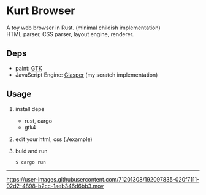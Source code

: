 # Kurt Browser

A toy web browser in Rust. (minimal childish implementation)  
HTML parser, CSS parser, layout engine, renderer.

## Deps

- paint: [GTK](https://github.com/gtk-rs/gtk4-rs)
- JavaScript Engine: [Glasper](https://github.com/Ubugeeei/Glasper) (my scratch implementation)
## Usage

1. install deps

   - rust, cargo
   - gtk4

2. edit your html, css (./example)

3. buld and run
   ```sh
   $ cargo run
   ```

---

https://user-images.githubusercontent.com/71201308/192097835-020f7111-02d2-4898-b2cc-1aeb346d6bb3.mov

